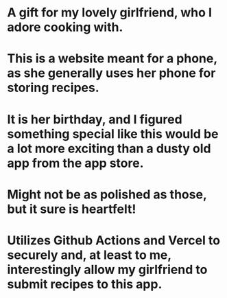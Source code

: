 # A gift for my lovely girlfriend, who I adore cooking with. 
# This is a website meant for a phone, as she generally uses her phone for storing recipes.
# It is her birthday, and I figured something special like this would be a lot more exciting than a dusty old app from the app store.
# Might not be as polished as those, but it sure is heartfelt!

# Utilizes Github Actions and Vercel to securely and, at least to me, interestingly allow my girlfriend to submit recipes to this app.
